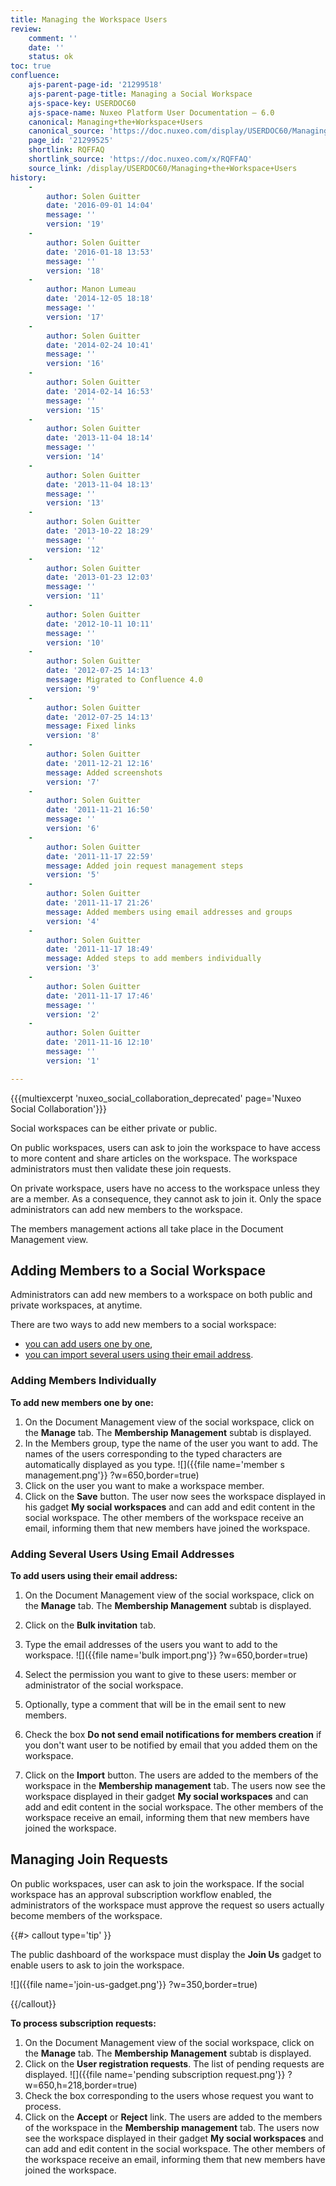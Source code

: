 ```yaml
---
title: Managing the Workspace Users
review:
    comment: ''
    date: ''
    status: ok
toc: true
confluence:
    ajs-parent-page-id: '21299518'
    ajs-parent-page-title: Managing a Social Workspace
    ajs-space-key: USERDOC60
    ajs-space-name: Nuxeo Platform User Documentation — 6.0
    canonical: Managing+the+Workspace+Users
    canonical_source: 'https://doc.nuxeo.com/display/USERDOC60/Managing+the+Workspace+Users'
    page_id: '21299525'
    shortlink: RQFFAQ
    shortlink_source: 'https://doc.nuxeo.com/x/RQFFAQ'
    source_link: /display/USERDOC60/Managing+the+Workspace+Users
history:
    - 
        author: Solen Guitter
        date: '2016-09-01 14:04'
        message: ''
        version: '19'
    - 
        author: Solen Guitter
        date: '2016-01-18 13:53'
        message: ''
        version: '18'
    - 
        author: Manon Lumeau
        date: '2014-12-05 18:18'
        message: ''
        version: '17'
    - 
        author: Solen Guitter
        date: '2014-02-24 10:41'
        message: ''
        version: '16'
    - 
        author: Solen Guitter
        date: '2014-02-14 16:53'
        message: ''
        version: '15'
    - 
        author: Solen Guitter
        date: '2013-11-04 18:14'
        message: ''
        version: '14'
    - 
        author: Solen Guitter
        date: '2013-11-04 18:13'
        message: ''
        version: '13'
    - 
        author: Solen Guitter
        date: '2013-10-22 18:29'
        message: ''
        version: '12'
    - 
        author: Solen Guitter
        date: '2013-01-23 12:03'
        message: ''
        version: '11'
    - 
        author: Solen Guitter
        date: '2012-10-11 10:11'
        message: ''
        version: '10'
    - 
        author: Solen Guitter
        date: '2012-07-25 14:13'
        message: Migrated to Confluence 4.0
        version: '9'
    - 
        author: Solen Guitter
        date: '2012-07-25 14:13'
        message: Fixed links
        version: '8'
    - 
        author: Solen Guitter
        date: '2011-12-21 12:16'
        message: Added screenshots
        version: '7'
    - 
        author: Solen Guitter
        date: '2011-11-21 16:50'
        message: ''
        version: '6'
    - 
        author: Solen Guitter
        date: '2011-11-17 22:59'
        message: Added join request management steps
        version: '5'
    - 
        author: Solen Guitter
        date: '2011-11-17 21:26'
        message: Added members using email addresses and groups
        version: '4'
    - 
        author: Solen Guitter
        date: '2011-11-17 18:49'
        message: Added steps to add members individually
        version: '3'
    - 
        author: Solen Guitter
        date: '2011-11-17 17:46'
        message: ''
        version: '2'
    - 
        author: Solen Guitter
        date: '2011-11-16 12:10'
        message: ''
        version: '1'

---
```

{{{multiexcerpt 'nuxeo_social_collaboration_deprecated' page='Nuxeo Social Collaboration'}}}

Social workspaces can be either private or public.

On public workspaces, users can ask to join the workspace to have access to more content and share articles on the workspace. The workspace administrators must then validate these join requests.

On private workspace, users have no access to the workspace unless they are a member. As a consequence, they cannot ask to join it. Only the space administrators can add new members to the workspace.

The members management actions all take place in the Document Management view.

## Adding Members to a Social Workspace

Administrators can add new members to a workspace on both public and private workspaces, at anytime.

There are two ways to add new members to a social workspace:

*   [you can add users one by one](#adding-members-individually),
*   [you can import several users using their email address](#adding-several-users-using-email-addresses).

### Adding Members Individually

**To add new members one by one:**

1.  On the Document Management view of the social workspace, click on the **Manage** tab.
    The **Membership Management** subtab is displayed.
2.  In the Members group, type the name of the user you want to add.
    The names of the users corresponding to the typed characters are automatically displayed as you type.
    ![]({{file name='member s management.png'}} ?w=650,border=true)
3.  Click on the user you want to make a workspace member.
4.  Click on the **Save** button.
    The user now sees the workspace displayed in his gadget **My social workspaces** and can add and edit content in the social workspace.
    The other members of the workspace receive an email, informing them that new members have joined the workspace.

### Adding Several Users Using Email Addresses

**To add users using their email address:**

1.  On the Document Management view of the social workspace, click on the **Manage** tab.
    The **Membership Management** subtab is displayed.
2.  Click on the **Bulk invitation** tab.
3.  Type the email addresses of the users you want to add to the workspace.
    ![]({{file name='bulk import.png'}} ?w=650,border=true)
4.  Select the permission you want to give to these users: member or administrator of the social workspace.

5.  Optionally, type a comment that will be in the email sent to new members.

6.  Check the box **Do not send email notifications for members creation** if you don't want user to be notified by email that you added them on the workspace.

7.  Click on the **Import** button.
    The users are added to the members of the workspace in the **Membership management** tab. The users now see the workspace displayed in their gadget **My social workspaces** and can add and edit content in the social workspace.
    The other members of the workspace receive an email, informing them that new members have joined the workspace.

## Managing Join Requests

On public workspaces, user can ask to join the workspace. If the social workspace has an approval subscription workflow enabled, the administrators of the workspace must approve the request so users actually become members of the workspace.

{{#> callout type='tip' }}

The public dashboard of the workspace must display the **Join Us** gadget to enable users to ask to join the workspace.

![]({{file name='join-us-gadget.png'}} ?w=350,border=true)

{{/callout}}

**To process subscription requests:**

1.  On the Document Management view of the social workspace, click on the **Manage** tab.
    The **Membership Management** subtab is displayed.
2.  Click on the **User registration requests**.
    The list of pending requests are displayed.
    ![]({{file name='pending subscription request.png'}} ?w=650,h=218,border=true)
3.  Check the box corresponding to the users whose request you want to process.
4.  Click on the **Accept** or **Reject** link.
    The users are added to the members of the workspace in the **Membership management** tab. The users now see the workspace displayed in their gadget **My social workspaces** and can add and edit content in the social workspace.
    The other members of the workspace receive an email, informing them that new members have joined the workspace.

&nbsp;